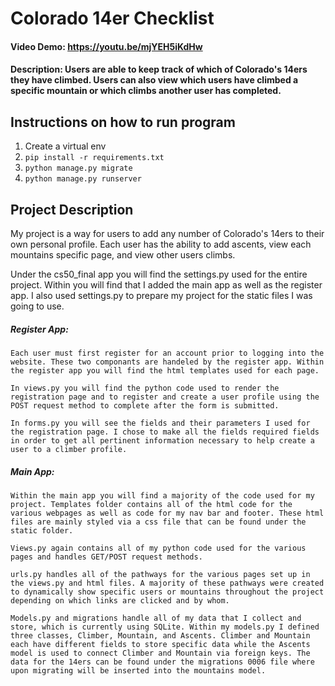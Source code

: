 # Colorado 14er Checklist
#### Video Demo:  <https://youtu.be/mjYEH5iKdHw>
#### Description: Users are able to keep track of which of Colorado's 14ers they have climbed. Users can also view which users have climbed a specific mountain or which climbs another user has completed.


## Instructions on how to run program

  1. Create a virtual env
  2. `pip install -r requirements.txt`
  3. `python manage.py migrate`
  4. `python manage.py runserver`

## Project Description

My project is a way for users to add any number of Colorado's 14ers to their own personal profile. Each user has the ability to add ascents, view each mountains specific page, and view other users climbs. 

Under the cs50_final app you will find the settings.py used for the entire project. Within you will find that I added the main app as well as the register app. I also used settings.py to prepare my project for the static files I was going to use.

##### Register App:

    Each user must first register for an account prior to logging into the website. These two componants are handeled by the register app. Within the register app you will find the html templates used for each page. 

    In views.py you will find the python code used to render the registration page and to register and create a user profile using the POST request method to complete after the form is submitted. 

    In forms.py you will see the fields and their parameters I used for the registration page. I chose to make all the fields required fields in order to get all pertinent information necessary to help create a user to a climber profile.

##### Main App:

    Within the main app you will find a majority of the code used for my project. Templates folder contains all of the html code for the various webpages as well as code for my nav bar and footer. These html files are mainly styled via a css file that can be found under the static folder.

    Views.py again contains all of my python code used for the various pages and handles GET/POST request methods. 

    urls.py handles all of the pathways for the various pages set up in the views.py and html files. A majority of these pathways were created to dynamically show specific users or mountains throughout the project depending on which links are clicked and by whom.

    Models.py and migrations handle all of my data that I collect and store, which is currently using SQLite. Within my models.py I defined three classes, Climber, Mountain, and Ascents. Climber and Mountain each have different fields to store specific data while the Ascents model is used to connect Climber and Mountain via foreign keys. The data for the 14ers can be found under the migrations 0006 file where upon migrating will be inserted into the mountains model.